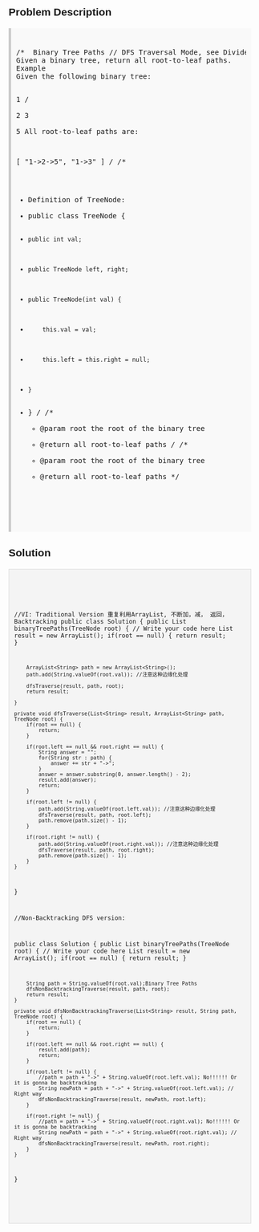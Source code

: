 <style>
  body { font-family: Arial, sans-serif; }
  .container { max-width: 100%; margin: 0 auto; padding: 10px; }
  .comment-block { background-color: #f9f9f9; padding: 10px; border-left: 5px solid #ccc; max-width: 100%; margin: 20px auto; overflow-wrap: break-word; white-space: pre-wrap; }
  .code-block { background-color: #f4f4f4; padding: 10px; border: 1px solid #ddd; max-width: 100%; margin: 20px auto; overflow-wrap: break-word; white-space: pre-wrap; }
</style>

<div class='container'>
<h2>Problem Description</h2>
<div class='comment-block'>
<pre>
/*  Binary Tree Paths // DFS Traversal Mode, see Divide&Qonquer mode in divede and qonquer
Given a binary tree, return all root-to-leaf paths.
Example
Given the following binary tree:

   1
 /   \
2     3
 \
  5
All root-to-leaf paths are:

[
  "1->2->5",
  "1->3"
]
*/
/**
 * Definition of TreeNode:
 * public class TreeNode {
 *     public int val;
 *     public TreeNode left, right;
 *     public TreeNode(int val) {
 *         this.val = val;
 *         this.left = this.right = null;
 *     }
 * }
 */
    /**
     * @param root the root of the binary tree
     * @return all root-to-leaf paths
     */
    /**
     * @param root the root of the binary tree
     * @return all root-to-leaf paths
     */
</pre>
</div>

<h2>Solution</h2>
<div class='code-block'>
<pre><code class='language-java'>

//VI: Traditional Version 重复利用ArrayList, 不断加，减， 返回， Backtracking
public class Solution {
    public List<String> binaryTreePaths(TreeNode root) {
        // Write your code here
        List<String> result = new ArrayList<String>();
        if(root == null) {
            return result;
        }
        
        ArrayList<String> path = new ArrayList<String>();
        path.add(String.valueOf(root.val)); //注意这种边缘化处理
        
        dfsTraverse(result, path, root);
        return result;
        
    }
    
    private void dfsTraverse(List<String> result, ArrayList<String> path, TreeNode root) {
        if(root == null) {
            return;
        }
        
        if(root.left == null && root.right == null) {
            String answer = "";
            for(String str : path) {
                answer += str + "->";
            }
            answer = answer.substring(0, answer.length() - 2);
            result.add(answer);
            return;
        }
        
        if(root.left != null) {
            path.add(String.valueOf(root.left.val)); //注意这种边缘化处理
            dfsTraverse(result, path, root.left);
            path.remove(path.size() - 1);
        }
        
        if(root.right != null) {
            path.add(String.valueOf(root.right.val)); //注意这种边缘化处理
            dfsTraverse(result, path, root.right);
            path.remove(path.size() - 1);
        }        
    }
}



//Non-Backtracking DFS version:

public class Solution {
    public List<String> binaryTreePaths(TreeNode root) {
        // Write your code here
        List<String> result = new ArrayList<String>();
        if(root == null) {
            return result;
        }
        
        String path = String.valueOf(root.val);Binary Tree Paths
        dfsNonBacktrackingTraverse(result, path, root);
        return result;
    }
    
    private void dfsNonBacktrackingTraverse(List<String> result, String path, TreeNode root) {
        if(root == null) {
            return;
        }
        
        if(root.left == null && root.right == null) {
            result.add(path);
            return;
        }
        
        if(root.left != null) {
            //path = path + "->" + String.valueOf(root.left.val); No!!!!!! Or it is gonna be backtracking
            String newPath = path + "->" + String.valueOf(root.left.val); // Right way
            dfsNonBacktrackingTraverse(result, newPath, root.left);
        }
        
        if(root.right != null) {
            //path = path + "->" + String.valueOf(root.right.val); No!!!!!! Or it is gonna be backtracking
            String newPath = path + "->" + String.valueOf(root.right.val); // Right way
            dfsNonBacktrackingTraverse(result, newPath, root.right);
        }        
    }
}


</code></pre>
</div>
</div>
